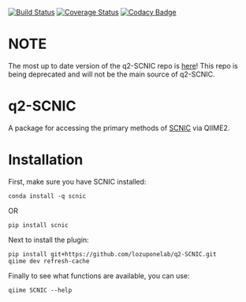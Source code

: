 [![Build Status](https://travis-ci.com/lozuponelab/q2-SCNIC.svg?branch=master)](https://travis-ci.com/lozuponelab/q2-SCNIC) [![Coverage Status](https://coveralls.io/repos/github/lozuponelab/q2-SCNIC/badge.svg?branch=master)](https://coveralls.io/github/lozuponelab/q2-SCNIC?branch=master) [![Codacy Badge](https://api.codacy.com/project/badge/Grade/8269a44ae11f48399bf56eedd2dd7ad6)](https://www.codacy.com/app/shafferm/q2-SCNIC?utm_source=github.com&amp;utm_medium=referral&amp;utm_content=shafferm/q2-SCNIC&amp;utm_campaign=Badge_Grade)

# NOTE

The most up to date version of the q2-SCNIC repo is [here](https://github.com/lozuponelab/q2-SCNIC)! This repo is being deprecated and will not be the main source of q2-SCNIC.

# q2-SCNIC

A package for accessing the primary methods of [SCNIC](https://www.github.com/lozuponelab/SCNIC) via QIIME2.

# Installation

First, make sure you have SCNIC installed:

```
conda install -q scnic
```

OR

```
pip install scnic
```

Next to install the plugin:

```
pip install git+https://github.com/lozuponelab/q2-SCNIC.git
qiime dev refresh-cache
```

Finally to see what functions are available, you can use:

```
qiime SCNIC --help
```
